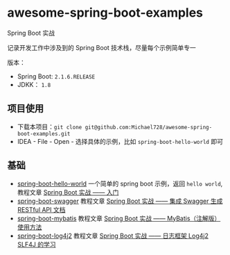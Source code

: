 # awesome-spring-boot-examples

Spring Boot 实战

记录开发工作中涉及到的 Spring Boot 技术栈，尽量每个示例简单专一

版本：

- Spring Boot: `2.1.6.RELEASE`
- JDKK： `1.8`

## 项目使用

- 下载本项目：`git clone git@github.com:Michael728/awesome-spring-boot-examples.git`
- IDEA - File - Open - 选择具体的示例，比如 `spring-boot-hello-world` 即可

## 基础

- [spring-boot-hello-world](https://github.com/Michael728/awesome-spring-boot-examples/tree/master/spring-boot-hello-world) 一个简单的 spring boot 示例，返回 `hello world`,教程文章 [Spring Boot 实战 —— 入门](https://michael728.github.io/2019/07/07/spring-boot-hello-world/)
- [spring-boot-swagger](https://github.com/Michael728/awesome-spring-boot-examples/tree/master/spring-boot-swagger) 教程文章 [Spring Boot 实战 —— 集成 Swagger 生成 RESTful API 文档](https://michael728.github.io/2019/07/14/java-spring-boot-swagger/)
- [spring-boot-mybatis](https://github.com/Michael728/awesome-spring-boot-examples/tree/master/spring-boot-mybatis) 教程文章 [Spring Boot 实战 —— MyBatis（注解版）使用方法](https://michael728.github.io/2019/07/20/java-spring-boot-mybatis/)
- [spring-boot-log4j2](https://github.com/Michael728/awesome-spring-boot-examples/tree/master/spring-boot-log4j2) 教程文章 [Spring Boot 实战 —— 日志框架 Log4j2 SLF4J 的学习](https://michael728.github.io/2019/08/17/java-spring-boot-log4j2/)